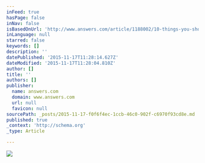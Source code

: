 ```yaml
---
inFeed: true
hasPage: false
inNav: false
isBasedOnUrl: 'http://www.answers.com/article/1188002/10-things-you-should-never-order-at-a-restaurant?paramt=21&param4=fb-us-de-food-tatat&param1=lifestyle&param2=55327221&param5=10152270942556186&param6=6036058112416'
inLanguage: null
starred: false
keywords: []
description: ''
datePublished: '2015-11-17T11:28:14.627Z'
dateModified: '2015-11-17T11:28:04.810Z'
author: []
title: ''
authors: []
publisher:
  name: answers.com
  domain: www.answers.com
  url: null
  favicon: null
sourcePath: _posts/2015-11-17-f0f6f4ec-1ccb-46c0-902f-c6970f93cd8e.md
published: true
_context: 'http://schema.org'
_type: Article

---
```

![](http://file2.answcdn.com/answ-cld/image/upload/w_688,c_fill,g_face:center,q_60,f_jpg/v1/tk/view/cew/2/0/1/0/2/2010247298/e00cf591574e7a4d071a96b3b715ae08e3d19f9d.jpg)